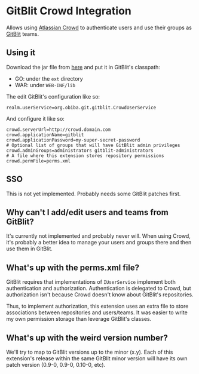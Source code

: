 GitBlit Crowd Integration
=========================

Allows using [Atlassian Crowd](http://www.atlassian.com/software/crowd/) to authenticate users and use their groups as [GitBlit](http://gitblit.com) teams.

Using it
--------
Download the jar file from [here](https://github.com/plaflamme/gitblit-crowd/downloads) and put it in GitBlit's classpath:

* GO: under the ``ext`` directory
* WAR: under ``WEB-INF/lib``

The edit GitBlit's configuration like so:

	realm.userService=org.obiba.git.gitblit.CrowdUserService

And configure it like so:

	crowd.serverUrl=http://crowd.domain.com
	crowd.applicationName=gitblit
	crowd.applicationPassword=my-super-secret-password
	# Optional list of groups that will have GitBlit admin privileges
	crowd.adminGroups=administrators gitblit-administrators
	# A file where this extension stores repository permissions
	crowd.permFile=perms.xml

SSO
---

This is not yet implemented. Probably needs some GitBlit patches first.

Why can't I add/edit users and teams from GitBlit?
--------------------------------------------------

It's currently not implemented and probably never will. When using Crowd, it's probably a better idea to manage your users and groups there and then use them in GitBlit.
 
What's up with the perms.xml file?
----------------------------------

GitBlit requires that implementations of ``IUserService`` implement both authentication and authorization. Authentication is delegated to Crowd, but authorization isn't because Crowd doesn't know about GitBlit's repositories.

Thus, to implement authorization, this extension uses an extra file to store associations between repositories and users/teams. It was easier to write my own permission storage than leverage GitBlit's classes.

What's up with the weird version number?
----------------------------------------

We'll try to map to GitBlit versions up to the minor (x.y). Each of this extension's release within the same GitBlit minor version will have its own patch version (0.9-0, 0.9-0, 0.10-0, etc).

